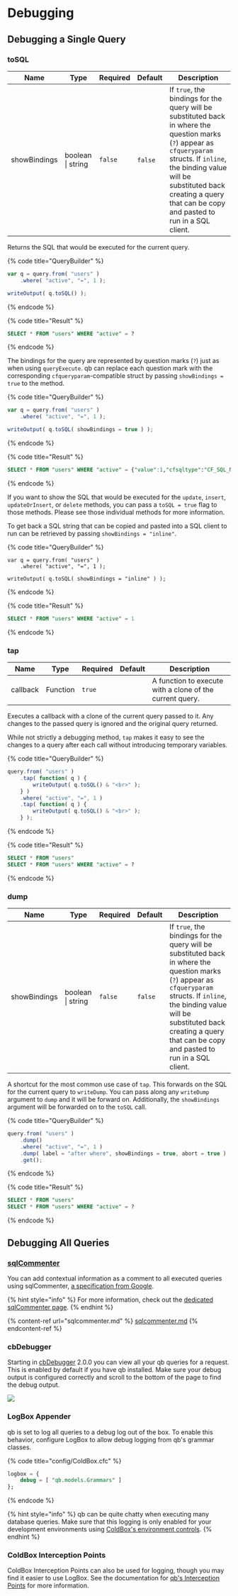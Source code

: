 # Debugging

## Debugging a Single Query

### toSQL

| Name         | Type              | Required | Default  | Description                                                                                                                                                                                                                                                      |
| ------------ | ----------------- | -------- | -------- | ---------------------------------------------------------------------------------------------------------------------------------------------------------------------------------------------------------------------------------------------------------------- |
| showBindings | boolean \| string | `false`  | ​`false` | If `true`, the bindings for the query will be substituted back in where the question marks (`?`) appear as `cfqueryparam` structs.  If `inline`, the binding value will be substituted back creating a query that can be copy and pasted to run in a SQL client. |

Returns the SQL that would be executed for the current query.

{% code title="QueryBuilder" %}
```javascript
var q = query.from( "users" )
    .where( "active", "=", 1 );

writeOutput( q.toSQL() );
```
{% endcode %}

{% code title="Result" %}
```sql
SELECT * FROM "users" WHERE "active" = ?
```
{% endcode %}

The bindings for the query are represented by question marks (`?`) just as when using `queryExecute`.  qb can replace each question mark with the corresponding `cfqueryparam`-compatible struct by passing `showBindings = true` to the method.

{% code title="QueryBuilder" %}
```javascript
var q = query.from( "users" )
    .where( "active", "=", 1 );

writeOutput( q.toSQL( showBindings = true ) );
```
{% endcode %}

{% code title="Result" %}
```sql
SELECT * FROM "users" WHERE "active" = {"value":1,"cfsqltype":"CF_SQL_NUMERIC","null":false}
```
{% endcode %}

If you want to show the SQL that would be executed for the `update`, `insert`, `updateOrInsert`, or `delete` methods, you can pass a `toSQL = true` flag to those methods.  Please see those individual methods for more information.

To get back a SQL string that can be copied and pasted into a SQL client to run can be retrieved by passing `showBindings = "inline"`.

{% code title="QueryBuilder" %}
```cfscript
var q = query.from( "users" )
    .where( "active", "=", 1 );

writeOutput( q.toSQL( showBindings = "inline" ) );
```
{% endcode %}

{% code title="Result" %}
```sql
SELECT * FROM "users" WHERE "active" = 1
```
{% endcode %}

### tap

| Name     | Type     | Required | Default | Description                                              |
| -------- | -------- | -------- | ------- | -------------------------------------------------------- |
| callback | Function | `true`   | ​       | A function to execute with a clone of the current query. |

Executes a callback with a clone of the current query passed to it.  Any changes to the passed query is ignored and the original query returned.

While not strictly a debugging method, `tap` makes it easy to see the changes to a query after each call without introducing temporary variables.

{% code title="QueryBuilder" %}
```javascript
query.from( "users" )
    .tap( function( q ) {
        writeOutput( q.toSQL() & "<br>" );
    } )
    .where( "active", "=", 1 )
    .tap( function( q ) {
        writeOutput( q.toSQL() & "<br>" );
    } );
```
{% endcode %}

{% code title="Result" %}
```sql
SELECT * FROM "users"
SELECT * FROM "users" WHERE "active" = ?
```
{% endcode %}

### dump

| Name         | Type              | Required | Default | Description                                                                                                                                                                                                                                                      |
| ------------ | ----------------- | -------- | ------- | ---------------------------------------------------------------------------------------------------------------------------------------------------------------------------------------------------------------------------------------------------------------- |
| showBindings | boolean \| string | `false`  | `false` | If `true`, the bindings for the query will be substituted back in where the question marks (`?`) appear as `cfqueryparam` structs.  If `inline`, the binding value will be substituted back creating a query that can be copy and pasted to run in a SQL client. |

A shortcut for the most common use case of `tap`.  This forwards on the SQL for the current query to `writeDump`.  You can pass along any `writeDump` argument to `dump` and it will be forward on.  Additionally, the `showBindings` argument will be forwarded on to the `toSQL` call.

{% code title="QueryBuilder" %}
```javascript
query.from( "users" )
    .dump()
    .where( "active", "=", 1 )
    .dump( label = "after where", showBindings = true, abort = true )
    .get();
```
{% endcode %}

{% code title="Result" %}
```sql
SELECT * FROM "users"
SELECT * FROM "users" WHERE "active" = ?
```
{% endcode %}

## Debugging All Queries

### [sqlCommenter](sqlcommenter.md)

You can add contextual information as a comment to all executed queries using sqlCommenter, [a specification from Google](https://google.github.io/sqlcommenter/).

{% hint style="info" %}
For more information, check out the [dedicated sqlCommenter page](sqlcommenter.md).
{% endhint %}

{% content-ref url="sqlcommenter.md" %}
[sqlcommenter.md](sqlcommenter.md)
{% endcontent-ref %}

### cbDebugger

Starting in [cbDebugger](https://forgebox.io/view/cbdebugger) 2.0.0 you can view all your qb queries for a request.  This is enabled by default if you have qb installed.  Make sure your debug output is configured correctly and scroll to the bottom of the page to find the debug output.

![](../../.gitbook/assets/2020-05-04\_12-40.png)

### LogBox Appender

qb is set to log all queries to a debug log out of the box.  To enable this behavior, configure LogBox to allow debug logging from qb's grammar classes.

{% code title="config/ColdBox.cfc" %}
```sql
logbox = {
    debug = [ "qb.models.Grammars" ]
};
```
{% endcode %}

{% hint style="info" %}
qb can be quite chatty when executing many database queries.  Make sure that this logging is only enabled for your development environments using [ColdBox's environment controls](https://coldbox.ortusbooks.com/getting-started/configuration/coldbox.cfc/configuration-directives/environments).
{% endhint %}

### ColdBox Interception Points

ColdBox Interception Points can also be used for logging, though you may find it easier to use LogBox.  See the documentation for [qb's Interception Points](../options-and-utilities/interception-points.md) for more information.
